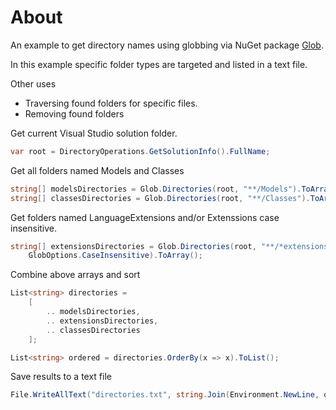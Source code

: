 ﻿# About

An example to get directory names using globbing via NuGet package [Glob](https://www.nuget.org/packages/Glob/1.1.9?_src=template).

In this example specific folder types are targeted and listed in a text file.

Other uses

- Traversing found folders for specific files.
- Removing found folders


Get current Visual Studio solution folder.

```csharp
var root = DirectoryOperations.GetSolutionInfo().FullName;
```

Get all folders named Models and Classes

```csharp
string[] modelsDirectories = Glob.Directories(root, "**/Models").ToArray();
string[] classesDirectories = Glob.Directories(root, "**/Classes").ToArray();
```

Get folders named LanguageExtensions and/or Extenssions case insensitive.

```csharp
string[] extensionsDirectories = Glob.Directories(root, "**/*extensions", 
    GlobOptions.CaseInsensitive).ToArray();
```

Combine above arrays and sort


```csharp
List<string> directories = 
    [
        .. modelsDirectories, 
        .. extensionsDirectories, 
        .. classesDirectories
    ];

List<string> ordered = directories.OrderBy(x => x).ToList();
```

Save results to a text file

```csharp
File.WriteAllText("directories.txt", string.Join(Environment.NewLine, ordered));
```